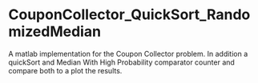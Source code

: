 # CouponCollector_QuickSort_RandomizedMedian
A matlab implementation for the Coupon Collector problem. In addition a quickSort and Median With High Probability comparator counter and compare both to a plot the results.
